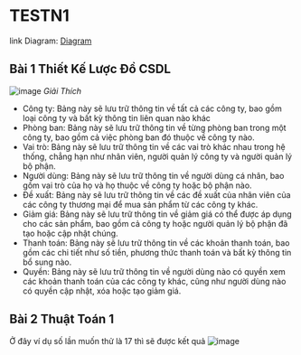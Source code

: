 # TESTN1
link Diagram: [Diagram](https://app.diagrams.net/#G1WKHNIqJAknAXnSFUZHNJdT23AtvmTEDf)
## Bài 1 Thiết Kế Lược Đồ CSDL
![image](https://user-images.githubusercontent.com/118550804/219543309-f56aece2-6560-4852-9195-51335ab96e1c.png)
*Giải Thích*
- Công ty: Bảng này sẽ lưu trữ thông tin về tất cả các công ty, bao gồm loại công ty và bất kỳ thông tin liên quan nào khác
- Phòng ban: Bảng này sẽ lưu trữ thông tin về từng phòng ban trong một công ty, bao gồm cả việc phòng ban đó thuộc về công ty nào.
- Vai trò: Bảng này sẽ lưu trữ thông tin về các vai trò khác nhau trong hệ thống, chẳng hạn như nhân viên, người quản lý công ty và người quản lý bộ phận.
- Người dùng: Bảng này sẽ lưu trữ thông tin về người dùng cá nhân, bao gồm vai trò của họ và họ thuộc về công ty hoặc bộ phận nào.
- Đề xuất: Bảng này sẽ lưu trữ thông tin về các đề xuất của nhân viên của các công ty thương mại để mua sản phẩm từ các công ty khác.
- Giảm giá: Bảng này sẽ lưu trữ thông tin về giảm giá có thể được áp dụng cho các sản phẩm, bao gồm cả công ty hoặc người quản lý bộ phận đã tạo hoặc cập nhật chúng.
- Thanh toán: Bảng này sẽ lưu trữ thông tin về các khoản thanh toán, bao gồm các chi tiết như số tiền, phương thức thanh toán và bất kỳ thông tin bổ sung nào.
- Quyền: Bảng này sẽ lưu trữ thông tin về người dùng nào có quyền xem các khoản thanh toán của các công ty khác, cũng như người dùng nào có quyền cập nhật, xóa hoặc tạo giảm giá.
## Bài 2 Thuật Toán 1
Ở đây ví dụ số lần muốn thử là 17 thì sẽ được kết quả
![image](https://user-images.githubusercontent.com/118550804/219544038-23d2acf2-19f0-4468-911c-a96ef9375a63.png)
